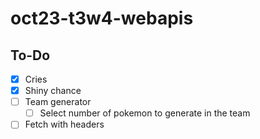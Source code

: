 # oct23-t3w4-webapis

<!-- What is this project -->

<!-- What does this project use -->

<!-- Screenshots and/or deployment URL -->



## To-Do

- [x] Cries
- [x] Shiny chance
- [ ] Team generator
    - [ ] Select number of pokemon to generate in the team

- [ ] Fetch with headers